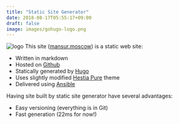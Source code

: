 ```yaml
---
title: "Static Site Generator"
date: 2018-08-17T05:55:17+09:00
draft: false
image: images/gohugo-logo.png
---
```

![logo](/images/gohugo-logo.png)
This site ([mansur.moscow](https://mansur.moscow)) is a static web site:

* Written in markdown
* Hosted on [Github](https://github.com/nanorobocop)
* Statically generated by [Hugo](https://gohugo.io)
* Uses slightly modified [Hestia Pure](https://themes.gohugo.io/hestia-pure/) theme
* Delivered using [Ansible](https://www.ansible.com)

Having site built by static site generator have several advantages:

* Easy versioning (everything is in Git)
* Fast generation (22ms for now!)
